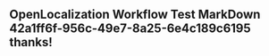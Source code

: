 <properties
ms.topic="hero-topic"
ms.test1="hero-topic"
ms.test2="test"/>

## OpenLocalization Workflow Test MarkDown 42a1ff6f-956c-49e7-8a25-6e4c189c6195 thanks!
